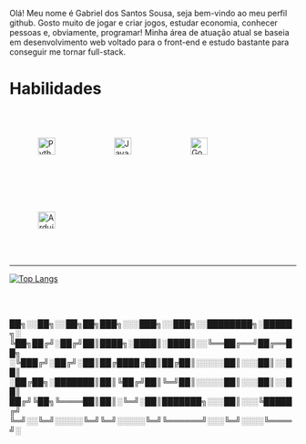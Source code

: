Olá! Meu nome é Gabriel dos Santos Sousa, seja bem-vindo ao meu perfil github. Gosto muito de jogar e criar jogos, estudar economia, conhecer pessoas e, obviamente, programar! Minha área de atuação atual se baseia em desenvolvimento web voltado para o front-end e estudo bastante para conseguir me tornar full-stack.

# Habilidades


<!-- LINGUAGENS DE ATUAÇÃO --> 

<div style="display: inline-block;">
  <img alt="Python" style="width: 30px; height: 30px; margin: 50px;" src="https://upload.wikimedia.org/wikipedia/commons/thumb/c/c3/Python-logo-notext.svg/1200px-Python-logo-notext.svg.png"/>
  <img alt="Javacript" style="width: 30px; height: 30px; margin: 50px;" src="https://logospng.org/download/javascript/logo-javascript-1024.png"/>
  <img alt="Godot Language" style="width: 30px; height: 30px; margin: 50px;" src="https://godotengine.org/assets/og_image.png"/>
  <img alt="Arduino" style="width: 30px; height: 30px; margin: 50px;" src="https://www.makerzine.com.br/wp-content/uploads/2021/02/1024px-ArduinoLogo_%C2%AE.svg_.png"/>
</div>
  
  
  <hr/>
  
[![Top Langs](https://github-readme-stats.vercel.app/api/top-langs/?username=X4M1T0&layout=compact&hide_border=true&hide=css,html,scss,python&theme=dracula)](https://github.com/X4M1T0/github-readme-stats)


<br/> <br/>

<p style="font-size: 10px;">

██╗░░██╗░░██╗██╗███╗░░░███╗░░███╗░░████████╗░█████╗░
╚██╗██╔╝░██╔╝██║████╗░████║░████║░░╚══██╔══╝██╔══██╗
░╚███╔╝░██╔╝░██║██╔████╔██║██╔██║░░░░░██║░░░██║░░██║
░██╔██╗░███████║██║╚██╔╝██║╚═╝██║░░░░░██║░░░██║░░██║
██╔╝╚██╗╚════██║██║░╚═╝░██║███████╗░░░██║░░░╚█████╔╝
╚═╝░░╚═╝░░░░░╚═╝╚═╝░░░░░╚═╝╚══════╝░░░╚═╝░░░░╚════╝░
</p>

